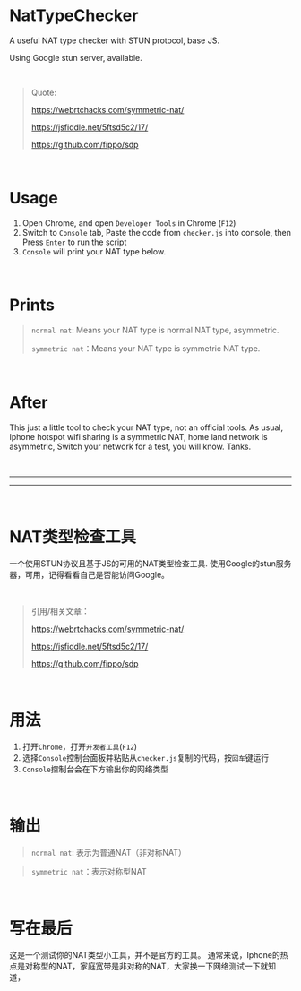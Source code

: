 # NatTypeChecker
A useful NAT type checker with STUN protocol, base JS.

Using Google stun server, available.

<br>

> Quote: 
>
> https://webrtchacks.com/symmetric-nat/
>
> https://jsfiddle.net/5ftsd5c2/17/
>
> https://github.com/fippo/sdp

<br>

# Usage
1. Open Chrome, and open `Developer Tools` in Chrome (`F12`)
2. Switch to `Console` tab, Paste the code from `checker.js` into console, then Press `Enter` to run the script
3. `Console` will print your NAT type below.

<br>

# Prints
>`normal nat`: Means your NAT type is normal NAT type, asymmetric.
>
>`symmetric nat`：Means your NAT type is symmetric NAT type.

<br>

# After
This just a little tool to check your NAT type, not an official tools.
As usual, Iphone hotspot wifi sharing is a symmetric NAT, home land network is asymmetric, Switch your network for a test, you will know.
Tanks.


<br>

---
---

<br>


# NAT类型检查工具
一个使用STUN协议且基于JS的可用的NAT类型检查工具.
使用Google的stun服务器，可用，记得看看自己是否能访问Google。

<br>

> 引用/相关文章：
>
> https://webrtchacks.com/symmetric-nat/
>
> https://jsfiddle.net/5ftsd5c2/17/
>
> https://github.com/fippo/sdp

<br>

# 用法
1. 打开`Chrome`，打开`开发者工具`(`F12`)
2. 选择`Console`控制台面板并粘贴从`checker.js`复制的代码，按`回车`键运行
3. `Console`控制台会在下方输出你的网络类型

<br>

# 输出
> `normal nat`: 表示为普通NAT（非对称NAT）

> `symmetric nat`：表示对称型NAT

<br>

# 写在最后
这是一个测试你的NAT类型小工具，并不是官方的工具。
通常来说，Iphone的热点是对称型的NAT，家庭宽带是非对称的NAT，大家换一下网络测试一下就知道，



